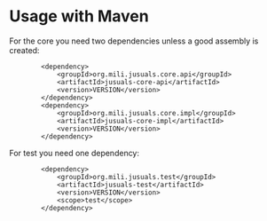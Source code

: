 # Usage with Maven #

For the core you need two dependencies unless a good assembly is created:

```
        <dependency>
            <groupId>org.mili.jusuals.core.api</groupId>
            <artifactId>jusuals-core-api</artifactId>
            <version>VERSION</version>
        </dependency>
        <dependency>
            <groupId>org.mili.jusuals.core.impl</groupId>
            <artifactId>jusuals-core-impl</artifactId>
            <version>VERSION</version>
        </dependency>
```

For test you need one dependency:
```
        <dependency>
            <groupId>org.mili.jusuals.test</groupId>
            <artifactId>jusuals-test</artifactId>
            <version>VERSION</version>
            <scope>test</scope>
        </dependency>
```